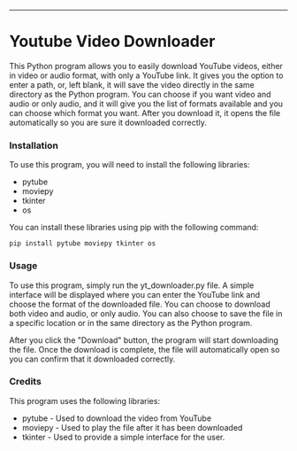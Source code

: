 ---
# Youtube Video Downloader

This Python program allows you to easily download YouTube videos, either in video or audio format, with only a YouTube link. It gives you the option to enter a path, or, left blank, it will save the video directly in the same directory as the Python program. You can choose if you want video and audio or only audio, and it will give you the list of formats available and you can choose which format you want. After you download it, it opens the file automatically so you are sure it downloaded correctly.

### Installation
To use this program, you will need to install the following libraries:

* pytube
* moviepy
* tkinter
* os

You can install these libraries using pip with the following command:
```
pip install pytube moviepy tkinter os
```
### Usage
To use this program, simply run the yt_downloader.py file. A simple interface will be displayed where you can enter the YouTube link and choose the format of the downloaded file. You can choose to download both video and audio, or only audio. You can also choose to save the file in a specific location or in the same directory as the Python program.

After you click the "Download" button, the program will start downloading the file. Once the download is complete, the file will automatically open so you can confirm that it downloaded correctly.

### Credits
This program uses the following libraries:

* pytube - Used to download the video from YouTube
* moviepy - Used to play the file after it has been downloaded
* tkinter - Used to provide a simple interface for the user.
